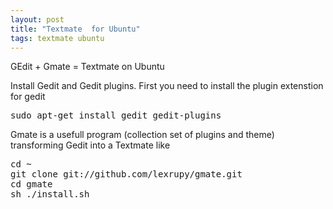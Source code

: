 ```yaml
---
layout: post
title: "Textmate  for Ubuntu"
tags: textmate ubuntu
---
```


GEdit + Gmate = Textmate on Ubuntu

Install Gedit and Gedit plugins.
First you need to install the plugin extenstion for gedit
<pre name='code' class='text'>
sudo apt-get install gedit gedit-plugins
</pre>

Gmate is a usefull program (collection set of plugins and theme) transforming Gedit into a Textmate like
<pre name='code' class='text'>
cd ~
git clone git://github.com/lexrupy/gmate.git
cd gmate
sh ./install.sh
</pre>
